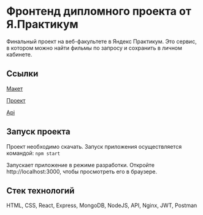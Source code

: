 # Фронтенд дипломного проекта от Я.Практикум
Финальный проект на веб-факультете в Яндекс Практикум.
Это сервис, в котором можно найти фильмы по запросу и сохранить в личном кабинете.

## Ссылки
[Макет](https://www.figma.com/file/zx76GOV2RQ6vwetZOlhDJ9/Diploma-(Copy2)?type=design&t=tpC69SnKgUCReEkg-6)

[Проект](https://film-find.nomoredomains.work/)

[Api](https://api.film-find.nomoredomains.work/)
## Запуск проекта
Проект необходимо скачать. Запуск приложения осуществляется командой: `npm start`

Запускает приложение в режиме разработки. Откройте http://localhost:3000, чтобы просмотреть его в браузере.

## Стек технологий
HTML, CSS, React, Express, MongoDB, NodeJS, API, Nginx, JWT, Postman